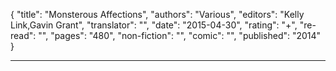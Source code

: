 {
"title": "Monsterous Affections",
"authors": "Various",
"editors": "Kelly Link,Gavin Grant",
"translator": "",
"date": "2015-04-30",
"rating": "+",
"re-read": "",
"pages": "480",
"non-fiction": "",
"comic": "",
"published": "2014"
}

---
